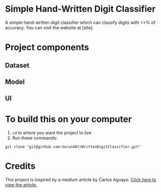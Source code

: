 # Simple Hand-Written Digit Classifier

A simple hand-written digit classifier which can classify digits with <>% of accuracy.
You can visit the website at [site].

# Project components

## Dataset

## Model

## UI

# To build this on your computer

1. ```cd``` to where you want the project to live
2. Run these commands:
```
git clone "git@github.com:Varun487/WrittenDigitClassifier.git"

```

# Credits

This project is inspired by a medium article by Carlos Aguayo.
[Click here to view the article.](https://towardsdatascience.com/deploying-a-simple-machine-learning-model-into-a-webapp-using-tensorflow-js-3609c297fb04])
